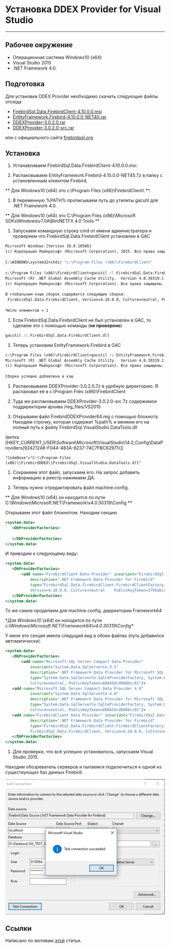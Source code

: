 # Устaновка DDEX Provider for Visual Studio

---

## Рабочее окружение

* Операционная система Windows10 (x64)
* Visual Studio 2015
* .NET Framework 4.0.

## Подготовка

Для установки DDEX Provider необходимо скачать следующие файлы отсюда

* [FirebirdSql.Data.FirebirdClient-4.10.0.0.msi](files/FirebirdSql.Data.FirebirdClient-4.10.0.0.msi)
* [EntityFramework.Firebird-4.10.0.0-NET40.rar](files/EntityFramework.Firebird-4.10.0.0-NET40.rar)
* [DDEXProvider-3.0.2.0.rar](files/DDEXProvider-3.0.2.0.rar)
* [DDEXProvider-3.0.2.0-src.rar](files/DDEXProvider-3.0.2.0-src.rar)

или с официального сайта [firebirdsql.org](http://www.firebirdsql.org/en/additional-downloads/)

## Установка

1. Устанавливаем FirebirdSql.Data.FirebirdClient-4.10.0.0.msi.

1. Распаковываем EntityFramework.Firebird-4.10.0.0-NET45.7z в папку с установленным клиентом Firebird.

 ** Для Windows10 (x64) это c:\Program Files (x86)\FirebirdClient\ **.

1. В переменную %PATH% прописываем путь до утилиты gacutil для .NET Framework 4.0.

 ** Для Windows10 (x64) это C:\Program Files (x86)\Microsoft SDKs\Windows\v7.0A\Bin\NETFX 4.0 Tools **

1. Запускаем командную строку cmd от имени администратора и проверяем что FirebirdSql.Data.FirebirdClient установлен в GAC

 ```cmd
 Microsoft Windows [Version 10.0.10586]
 (c) Корпорация Майкрософт (Microsoft Corporation), 2015. Все права защищены.

 C:\WINDOWS\system32>chdir "c:\Program Files (x86)\FirebirdClient"

 c:\Program Files (x86)\FirebirdClient>gacutil /l FirebirdSql.Data.FirebirdClient
 Microsoft (R) .NET Global Assembly Cache Utility.  Version 4.0.30319.1
 (c) Корпорация Майкрософт (Microsoft Corporation). Все права защищены.

 В глобальном кэше сборок содержатся следующие сборки:
  FirebirdSql.Data.FirebirdClient, Version=4.10.0.0, Culture=neutral, PublicKeyToken=3750abcc3150b00c, processorArchitecture=MSIL

 Число элементов = 1
 ```

1. Если FirebirdSql.Data.FirebirdClient не был установлен в GAC, то сделаем это с помощью команды (**не проверено**)

 ```cmd
 gacutil /i FirebirdSql.Data.FirebirdClient.dll
 ```

1. Теперь установим EntityFramework.Firebird в GAC

 ```cmd
 c:\Program Files (x86)\FirebirdClient>gacutil /i EntityFramework.Firebird.dll
 Microsoft (R) .NET Global Assembly Cache Utility.  Version 4.0.30319.1
 (c) Корпорация Майкрософт (Microsoft Corporation). Все права защищены.

 Сборка успешно добавлена в кэш
 ```

1. Распаковываем DDEXProvider-3.0.2.0.7z в удобную директорию. Я распаковал её в c:\Program Files (x86)\FirebirdClient

1. Туда же распаковываем DDEXProvider-3.0.2.0-src.7z содержимое поддиректории архива /reg_files/VS2015

1. Открываем файл FirebirdDDEXProvider64.reg с помощью блокнота. Находим строчку, которая содержит %path% и меняем его на полный путь к файлу FirebirdSql.VisualStudio.DataTools.dll 

 (ветка \[HKEY_CURRENT_USER\Software\Microsoft\VisualStudio\14.0_Config\DataProviders\{92421248-F044-483A-8237-74C7FBC62971}]\)

 ```text
 "CodeBase"="C:\\Program Files (x86)\\FirebirdDDEX\\FirebirdSql.VisualStudio.DataTools.dll"
 ```

1. Сохраняем этот файл, запускаем его. На запрос добавить информацию в реестр нажимаем ДА.

1. Теперь нужно отредактировать файл machine.config.

 ** Для Windows10 (x64) он находится по пути C:\Windows\Microsoft.NET\Framework\v4.0.30319\Config **

 Открываем этот файл блокнотом. Находим секцию

 ```xml
 <system.data>
    <DbProviderFactories>

    </DbProviderFactories>
 </system.data>
 ```

 И приводим к следующему виду:

 ```xml
 <system.data>
    <DbProviderFactories>
        <add name="FirebirdClient Data Provider" invariant="FirebirdSql.Data.FirebirdClient"
            description=".NET Framework Data Provider for Firebird" 
            type="FirebirdSql.Data.FirebirdClient.FirebirdClientFactory, FirebirdSql.Data.FirebirdClient,
            Version=4.10.0.0, Culture=neutral    PublicKeyToken=3750abcc3150b00c"/>
    </DbProviderFactories>
 </system.data>
 ```

 То же самое проделаем для machine.config. дирректории Framework64

 **Для Windows10 (x64) он находится по пути c:\Windows\Microsoft.NET\Framework64\v4.0.30319\Config\**

 У меня это секция имела следущий вид в обоих файлах (путь добавился автоматически).

 ```xml
 <system.data>
    <DbProviderFactories>
        <add name="Microsoft SQL Server Compact Data Provider"
            invariant="System.Data.SqlServerCe.3.5"
            description=".NET Framework Data Provider for Microsoft SQL Server Compact"
            type="System.Data.SqlServerCe.SqlCeProviderFactory, System.Data.SqlServerCe, Version=3.5.1.0,
            Culture=neutral, PublicKeyToken=89845dcd8080cc91"/>
    <add name="Microsoft SQL Server Compact Data Provider 4.0"
            invariant="System.Data.SqlServerCe.4.0"
            description=".NET Framework Data Provider for Microsoft SQL Server Compact"
            type="System.Data.SqlServerCe.SqlCeProviderFactory, System.Data.SqlServerCe, Version=4.0.0.0,
            Culture=neutral, PublicKeyToken=89845dcd8080cc91"/>
    <add name="FirebirdClient Data Provider" invariant="FirebirdSql.Data.FirebirdClient"
            description=".NET Framework Data Provider for Firebird"
            type="FirebirdSql.Data.FirebirdClient.FirebirdClientFactory,
            FirebirdSql.Data.FirebirdClient, Version=4.10.0.0, Culture=neutral, PublicKeyToken=3750abcc3150b00c"/>
    </DbProviderFactories>
 </system.data>
 ```
 1. Для проверки, что всё успешно установилось, запускаем Visual Studio 2015.

 Находим обозреватель серверов и пытаемся подключиться к одной из существующих баз данных Firebird.

 ![Проверка подключения к Firebird](pic/test_connect_to_firebird_to_vs_2015.jpg)

## Ссылки

Написано по мотивам [этой](https://m.habrahabr.ru/post/278405/) статьи.